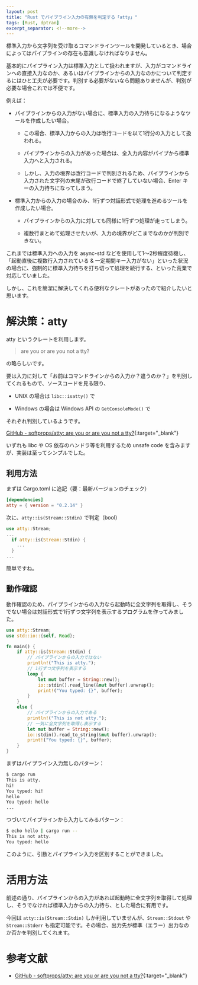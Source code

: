 ```yaml
---
layout: post
title: "Rust でパイプライン入力の有無を判定する「atty」"
tags: [Rust, dptran]
excerpt_separator: <!--more-->
---
```


標準入力から文字列を受け取るコマンドラインツールを開発しているとき、場合によってはパイプラインの存在も意識しなければなりません。

基本的にパイプライン入力は標準入力として扱われますが、入力がコマンドラインへの直接入力なのか、あるいはパイプラインからの入力なのかについて判定するにはひと工夫が必要です。判別する必要がないなら問題ありませんが、判別が必要な場合これでは不便です。

例えば：

- パイプラインからの入力がない場合に、標準入力の入力待ちになるようなツールを作成したい場合。
  
  - この場合、標準入力からの入力は改行コードを以て1行分の入力として扱われる。
  
  - パイプラインからの入力があった場合は、全入力内容がパイプから標準入力へと入力される。
  
  - しかし、入力の境界は改行コードで判別されるため、パイプラインから入力された文字列の末尾が改行コードで終了していない場合、Enter キーの入力待ちになってしまう。

- 標準入力からの入力の場合のみ、1行ずつ対話形式で処理を進めるツールを作成したい場合。
  
  - パイプラインからの入力に対しても同様に1行ずつ処理が走ってしまう。
  
  - 複数行まとめて処理させたいが、入力の境界がどこまでなのかが判別できない。

これまでは標準入力への入力を async-std などを使用して1～2秒程度待機し、「起動直後に複数行入力されている & 一定期間キー入力がない」といった状況の場合に、強制的に標準入力待ちを打ち切って処理を続行する、といった荒業で対応していました。

しかし、これを簡潔に解決してくれる便利なクレートがあったので紹介したいと思います。

<!--more-->

# 解決策：atty

atty というクレートを利用します。

> are you or are you not a tty?

の略らしいです。

要は入力に対して「お前はコマンドラインからの入力か？違うのか？」を判別してくれるもので、ソースコードを見る限り、

- UNIX の場合は ``libc::isatty()`` で

- Windows の場合は Windows API の ``GetConsoleMode()`` で

それぞれ判別しているようです。

[GitHub - softprops/atty: are you or are you not a tty?](https://github.com/softprops/atty){:target="_blank"}

いずれも libc や OS 依存のハンドラ等を利用するため unsafe code を含みますが、実装は至ってシンプルでした。

## 利用方法

まずは Cargo.toml に追記（要：最新バージョンのチェック）

```toml
[dependencies]
atty = { version = "0.2.14" }
```

次に、``atty::is(Stream::Stdin)`` で判定（bool）

```rust
use atty::Stream;
...
  if atty::is(Stream::Stdin) {
    ...
  }
...
```

簡単ですね。

## 動作確認

動作確認のため、パイプラインからの入力なら起動時に全文字列を取得し、そうでない場合は対話形式で1行ずつ文字列を表示するプログラムを作ってみました。

```rust
use atty::Stream;
use std::io::{self, Read};

fn main() {
    if atty::is(Stream::Stdin) {
        // パイプラインからの入力ではない
        println!("This is atty.");
        // 1行ずつ文字列を表示する
        loop {
            let mut buffer = String::new();
            io::stdin().read_line(&mut buffer).unwrap();
            print!("You typed: {}", buffer);
        }
    }
    else {
        // パイプラインからの入力である
        println!("This is not atty.");
        // 一気に全文字列を取得し表示する
        let mut buffer = String::new();
        io::stdin().read_to_string(&mut buffer).unwrap();
        print!("You typed: {}", buffer);
    }
}
```

まずはパイプライン入力無しのパターン：

```bash
$ cargo run
This is atty.
hi!
You typed: hi!
hello
You typed: hello
...
```

つづいてパイプラインから入力してみるパターン：

```bash
$ echo hello | cargo run --
This is not atty.
You typed: hello
```

このように、引数とパイプライン入力を区別することができました。

# 活用方法

前述の通り、パイプラインからの入力があれば起動時に全文字列を取得して処理し、そうでなければ標準入力からの入力待ち、とした場合に有用です。

今回は ``atty::is(Stream::Stdin)`` しか利用していませんが、``Stream::Stdout`` や ``Stream::Stderr`` も指定可能です。その場合、出力先が標準（エラー）出力なのか否かを判別してくれます。

# 参考文献

- [GitHub - softprops/atty: are you or are you not a tty?](https://github.com/softprops/atty/tree/master){:target="_blank"}
